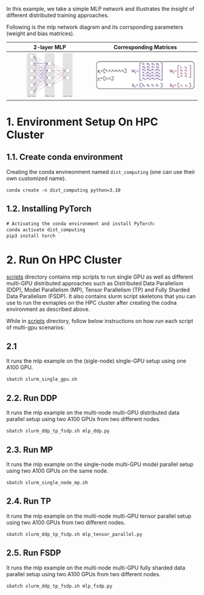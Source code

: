 In this example, we take a simple MLP network and illustrates the insight of different distributed training approaches.

Following is the mlp network diagram and its corrsponding parameters (weight and bias matrices).

| 2-layer MLP | Corresponding Matrices |
|:-----:|:-----:|
| <img src="figures/mlp_network.png" style="width: 60%;"/>| <img src="figures/mlp_matrices.png"/> |

# 1. Environment Setup On HPC Cluster
## 1.1. Create conda environment
Creating the conda envireonment named `dist_computing` (one can use their own customized name).
```{code} bash
conda create -n dist_computing python=3.10
```
## 1.2. Installing PyTorch
```{code} bash
# Activating the conda environment and install PyTorch:
conda activate dist_computing
pip3 install torch
```

# 2. Run On HPC Cluster
[scripts](scripts/) directory contains mlp scripts to run single GPU as well as different multi-GPU distributed approaches such as Distributed Data Parallelism (DDP), Model Parallelism (MP), Tensor Parallelism (TP) and Fully Sharded Data Parallelism (FSDP). It also contains slurm script skeletons that you can use to run the exmaples on the HPC cluster after creating the codna environment as described above.

While in [scripts](scripts/) directory, follow below instructions on how run each script of multi-gpu scenarios:
## 2.1
It runs the mlp example on the (sigle-node) single-GPU setup using one A100 GPU.
```{code}bash
sbatch slurm_single_gpu.sh 
```
## 2.2. Run DDP
It runs the mlp example on the multi-node multi-GPU distributed data parallel setup using two A100 GPUs from two different nodes. 
```{code}bash
sbatch slurm_ddp_tp_fsdp.sh mlp_ddp.py
```
## 2.3. Run MP
It runs the mlp example on the single-node multi-GPU model parallel setup using two A100 GPUs on the same node. 
```{code}bash
sbatch slurm_single_node_mp.sh 
```
## 2.4. Run TP
It runs the mlp example on the multi-node multi-GPU tensor parallel setup using two A100 GPUs from two different nodes. 
```{code}bash
sbatch slurm_ddp_tp_fsdp.sh mlp_tensor_parallel.py 
```
## 2.5. Run FSDP
It runs the mlp example on the multi-node multi-GPU fully sharded data parallel setup using two A100 GPUs from two different nodes. 
```{code}bash
sbatch slurm_ddp_tp_fsdp.sh mlp_fsdp.py 
```